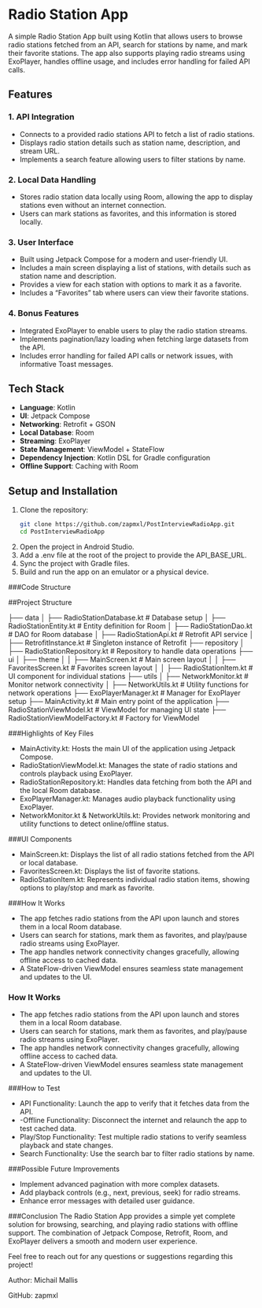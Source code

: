 # Radio Station App

A simple Radio Station App built using Kotlin that allows users to browse radio stations fetched from an API, search for stations by name, and mark their favorite stations. The app also supports playing radio streams using ExoPlayer, handles offline usage, and includes error handling for failed API calls.

## Features

### 1. API Integration
- Connects to a provided radio stations API to fetch a list of radio stations.
- Displays radio station details such as station name, description, and stream URL.
- Implements a search feature allowing users to filter stations by name.

### 2. Local Data Handling
- Stores radio station data locally using Room, allowing the app to display stations even without an internet connection.
- Users can mark stations as favorites, and this information is stored locally.

### 3. User Interface
- Built using Jetpack Compose for a modern and user-friendly UI.
- Includes a main screen displaying a list of stations, with details such as station name and description.
- Provides a view for each station with options to mark it as a favorite.
- Includes a “Favorites” tab where users can view their favorite stations.

### 4. Bonus Features
- Integrated ExoPlayer to enable users to play the radio station streams.
- Implements pagination/lazy loading when fetching large datasets from the API.
- Includes error handling for failed API calls or network issues, with informative Toast messages.

## Tech Stack

- **Language**: Kotlin
- **UI**: Jetpack Compose
- **Networking**: Retrofit + GSON
- **Local Database**: Room
- **Streaming**: ExoPlayer
- **State Management**: ViewModel + StateFlow
- **Dependency Injection**: Kotlin DSL for Gradle configuration
- **Offline Support**: Caching with Room

## Setup and Installation

1. Clone the repository:
   ```bash
   git clone https://github.com/zapmxl/PostInterviewRadioApp.git
   cd PostInterviewRadioApp   
2. Open the project in Android Studio.
3. Add a .env file at the root of the project to provide the API_BASE_URL.
4. Sync the project with Gradle files.
5. Build and run the app on an emulator or a physical device.

###Code Structure

##Project Structure

  ├── data
  │   ├── RadioStationDatabase.kt   # Database setup
  │   ├── RadioStationEntity.kt     # Entity definition for Room
  │   ├── RadioStationDao.kt        # DAO for Room database
  │   ├── RadioStationApi.kt        # Retrofit API service
  │   ├── RetrofitInstance.kt       # Singleton instance of Retrofit
  ├── repository
  │   ├── RadioStationRepository.kt # Repository to handle data operations
  ├── ui
  │   ├── theme
  │   │   ├── MainScreen.kt         # Main screen layout
  │   │   ├── FavoritesScreen.kt    # Favorites screen layout
  │   │   ├── RadioStationItem.kt   # UI component for individual stations
  ├── utils
  │   ├── NetworkMonitor.kt         # Monitor network connectivity
  │   ├── NetworkUtils.kt           # Utility functions for network operations
  ├── ExoPlayerManager.kt           # Manager for ExoPlayer setup
  ├── MainActivity.kt               # Main entry point of the application
  ├── RadioStationViewModel.kt      # ViewModel for managing UI state
  ├── RadioStationViewModelFactory.kt # Factory for ViewModel

###Highlights of Key Files

 - MainActivity.kt: Hosts the main UI of the application using Jetpack Compose.
 - RadioStationViewModel.kt: Manages the state of radio stations and controls playback using ExoPlayer.
 - RadioStationRepository.kt: Handles data fetching from both the API and the local Room database.
 - ExoPlayerManager.kt: Manages audio playback functionality using ExoPlayer.
 - NetworkMonitor.kt & NetworkUtils.kt: Provides network monitoring and utility functions to detect online/offline status.

###UI Components

 - MainScreen.kt: Displays the list of all radio stations fetched from the API or local database.
 - FavoritesScreen.kt: Displays the list of favorite stations.
 - RadioStationItem.kt: Represents individual radio station items, showing options to play/stop and mark as favorite.

###How It Works

 - The app fetches radio stations from the API upon launch and stores them in a local Room database.
 - Users can search for stations, mark them as favorites, and play/pause radio streams using ExoPlayer.
 - The app handles network connectivity changes gracefully, allowing offline access to cached data.
 - A StateFlow-driven ViewModel ensures seamless state management and updates to the UI.

### How It Works
 
 - The app fetches radio stations from the API upon launch and stores them in a local Room database.
 - Users can search for stations, mark them as favorites, and play/pause radio streams using ExoPlayer.
 - The app handles network connectivity changes gracefully, allowing offline access to cached data.
 - A StateFlow-driven ViewModel ensures seamless state management and updates to the UI.

###How to Test

 - API Functionality: Launch the app to verify that it fetches data from the API.
 - -Offline Functionality: Disconnect the internet and relaunch the app to test cached data.
 - Play/Stop Functionality: Test multiple radio stations to verify seamless playback and state changes.
 - Search Functionality: Use the search bar to filter radio stations by name.

###Possible Future Improvements
 - Implement advanced pagination with more complex datasets.
 - Add playback controls (e.g., next, previous, seek) for radio streams.
 - Enhance error messages with detailed user guidance.

###Conclusion
The Radio Station App provides a simple yet complete solution for browsing, searching, and playing radio stations with offline support. The combination of Jetpack Compose, Retrofit, Room, and ExoPlayer delivers a smooth and modern user experience.

Feel free to reach out for any questions or suggestions regarding this project!

Author: Michail Mallis

GitHub: zapmxl
